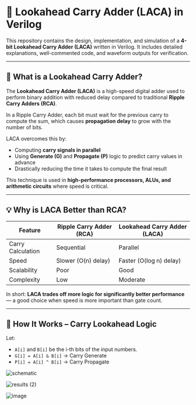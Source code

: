 # 🔁 Lookahead Carry Adder (LACA) in Verilog

This repository contains the design, implementation, and simulation of a **4-bit Lookahead Carry Adder (LACA)** written in Verilog. It includes detailed explanations, well-commented code, and waveform outputs for verification.

---

## 📘 What is a Lookahead Carry Adder?

The **Lookahead Carry Adder (LACA)** is a high-speed digital adder used to perform binary addition with reduced delay compared to traditional **Ripple Carry Adders (RCA)**.

In a Ripple Carry Adder, each bit must wait for the previous carry to compute the sum, which causes **propagation delay** to grow with the number of bits.

LACA overcomes this by:
- Computing **carry signals in parallel**
- Using **Generate (G)** and **Propagate (P)** logic to predict carry values in advance
- Drastically reducing the time it takes to compute the final result

This technique is used in **high-performance processors, ALUs, and arithmetic circuits** where speed is critical.

---

## 💡 Why is LACA Better than RCA?

| Feature             | Ripple Carry Adder (RCA) | Lookahead Carry Adder (LACA) |
|---------------------|---------------------------|-------------------------------|
| Carry Calculation   | Sequential                | Parallel                      |
| Speed               | Slower (O(n) delay)       | Faster (O(log n) delay)       |
| Scalability         | Poor                      | Good                          |
| Complexity          | Low                       | Moderate                      |

In short: **LACA trades off more logic for significantly better performance** — a good choice when speed is more important than gate count.

---

## 🔧 How It Works – Carry Lookahead Logic

Let:
- `A[i]` and `B[i]` be the i-th bits of the input numbers.
- `G[i] = A[i] & B[i]` → Carry Generate
- `P[i] = A[i] ^ B[i]` → Carry Propagate

![schematic](https://github.com/user-attachments/assets/6d1af5ac-0605-4d3f-b342-9419d5de1ca2)

![results (2)](https://github.com/user-attachments/assets/d7ea5d9e-8dbb-41dc-a4e7-565046a34138)

![image](https://github.com/user-attachments/assets/67837f21-2092-4188-b5a1-6e29cb1617f8)

